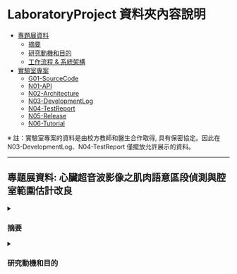# LaboratoryProject 資料夾內容說明
* [專題展資料](#independent_study)
    * [摘要](#summary)
    * [研究動機和目的](#study_target)
    * [工作流程 & 系統架構](#system_process)
* [實驗室專案](#lab_project)
    * [G01-SourceCode](#source_code)
    * [N01-API](#api)
    * [N02-Architecture](#architecture)
    * [N03-DevelopmentLog](#develop_log)
    * [N04-TestReport](#test_report)
    * [N05-Release](#release)
    * [N06-Tutorial](#tutorial)


※ 註：實驗室專案的資料是由校方教師和醫生合作取得, 具有保密協定。因此在 N03-DevelopmentLog、N04-TestReport 僅擺放允許展示的資料。
* * *  

<h2 id="independent_study">專題展資料: 心臟超音波影像之肌肉語意區段偵測與腔室範圍估計改良</h2> 
<details>
   <summary><h3 id="summary">摘要</h3></summary>
根據世界衛生組織統計，心血管疾病是全球的第一大死因，估計每年奪去 1790 萬人的生命。近年來，超音波的技術有了極大的進步，可以對心臟結構和功能進行評估。心臟超音波的發展可以詳細的顯示人體在正常生理狀態和病理狀態的心臟結構、測量和功能的系列檢查，透過此項技術提高了診斷的準確性。基於與醫生合作的經驗，我們創建了這個醫療項目，使用超音波影像來描繪心肌、瓣膜、腔室，建立一個分析心臟結構測量的系統。這些計算方法，我們基於規則的系統 (rule-based system) 對心臟每個部分進行分類並儲存測量值以供將來機器學習訓練。該系統用於支持連續患者的跟蹤、分析心臟超音波影像，診斷特定疾病降低誤判率，幫助醫生以做出最佳診斷，提高醫療品質。通過與醫生討論，我們列出了疾病及其症狀，開發了一個系統來分析心臟的量測值，以檢測不同類型的疾病。
</details>

<details>
    <summary><h3 id="study_target"> 研究動機和目的 </h3></summary>
由於心血管疾病一直位於全球十大死因的榜首，直到心臟超音波技術的發展針對心臟結構的評估及測量，使得提高了醫生診斷的準確性。為了診斷特定疾病及降低誤判率，幫助醫生做出最佳診斷，我們採取影像處理的技術對心臟超音波影像進行分析，在不同角度的心臟超音波影像，針對該影像的心臟結構定義腔室及肌肉的位置和範圍。透過與醫生討論，我們開發了一個系統來分析心臟的量測值，除了檢測不同類型的疾病外，同時輔助醫生診斷的一個工具。現今許多計算機視覺的演算法，已被用在自動駕駛系統和臉部識別上。為了達到理想的結果，這些演算法在計算時都需要大量的數據樣本，然而我們採用基於規則的系統，針對心臟的每個部份進行分類，再給予機器學習模型訓練，即使沒有大量的數據也可以達到理想的成果。
</details>
